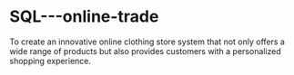 # SQL---online-trade
To create an innovative online clothing store system that not only offers a wide range of products but also provides customers with a personalized shopping experience. 
